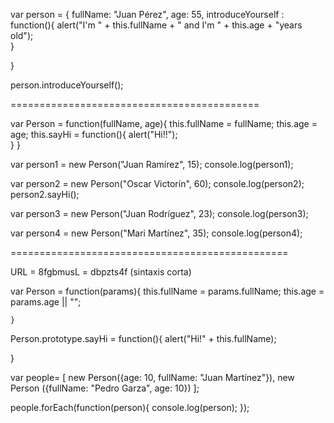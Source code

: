 var person = {
    fullName: "Juan Pérez",
    age: 55,
    introduceYourself : function(){
         alert("I'm " + this.fullName + " and I'm " + this.age + "years old");   
    }
    
}

person.introduceYourself();
    

 ===========================================

var Person = function(fullName, age){
this.fullName = fullName;
this.age = age;
this.sayHi = function(){
     alert("Hi!!");   
    }
}

var person1 = new Person("Juan Ramírez", 15);
console.log(person1);

var person2 = new Person("Oscar Victorín", 60);
console.log(person2);
person2.sayHi();

var person3 = new Person("Juan Rodríguez", 23);
console.log(person3);

var person4 = new Person("Mari Martínez", 35);
console.log(person4);

================================================

URL = 8fgbmusL    =   dbpzts4f (sintaxis corta)

var Person = function(params){
this.fullName = params.fullName;
this.age = params.age || "";
 
    }

Person.prototype.sayHi = function(){
    alert("Hi!" + this.fullName);
    
}

var people= [
    new Person({age: 10, fullName: "Juan Martínez"}),
    new Person ({fullName: "Pedro Garza", age: 10})
];

people.forEach(function(person){
    console.log(person);
});
